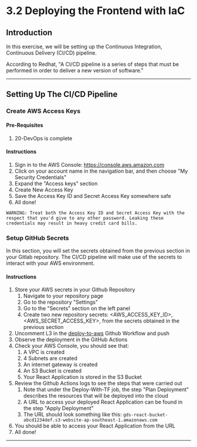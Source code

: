 # 3.2 Deploying the Frontend with IaC

## Introduction

In this exercise, we will be setting up the Continuous Integration, Continuous Delivery (CI/CD) pipeline.

According to Redhat, "A CI/CD pipeline is a series of steps that must be performed in order to deliver a new version of software."

---

## Setting Up The CI/CD Pipeline

### Create AWS Access Keys

#### Pre-Requisites

1. 20-DevOps is complete

#### Instructions

1. Sign in to the AWS Console: https://console.aws.amazon.com
2. Click on your account name in the navigation bar, and then choose "My Security Credentials"
3. Expand the "Access keys" section
4. Create New Access Key
5. Save the Access Key ID and Secret Access Key somewhere safe
6. All done!

```
WARNING: Treat both the Access Key ID and Secret Access Key with the respect that you'd give to any other password. Leaking these credentials may result in heavy credit card bills.
```

### Setup GitHub Secrets

In this section, you will set the secrets obtained from the previous section in your Gitlab repository. The CI/CD pipeline will make use of the secrets to interact with your AWS environment.

#### Instructions

1. Store your AWS secrets in your Github Repository
   1. Navigate to your repository page
   2. Go to the repository "Settings"
   3. Go to the "Secrets" section on the left panel
   4. Create two new repository secrets: <AWS_ACCESS_KEY_ID>, <AWS_SECRET_ACCESS_KEY>, from the secrets obtained in the previous section
2. Uncomment L3 in the [deploy-to-aws](../.github/workflows/deploy-to-aws.yml) Github Workflow and push
3. Observe the deployment in the GitHub Actions
4. Check your AWS Console, you should see that:
   1. A VPC is created
   2. 4 Subnets are created
   3. An internet gateway is created
   4. An S3 Bucket is created
   5. Your React Application is stored in the S3 Bucket
5. Review the Github Actions logs to see the steps that were carried out
   1. Note that under the Deploy-With-TF job, the step "Plan Deployment" describes the resources that will be deployed into the cloud
   2. A URL to access your deployed React Application can be found in the step "Apply Deployment"
   3. The URL should look something like this: `gds-react-bucket-abcd1234def.s3-website-ap-southeast-1.amazonaws.com`
6. You should be able to access your React Application from the URL
7. All done!

---